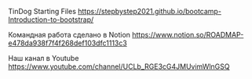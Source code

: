 TinDog Starting Files
https://stepbystep2021.github.io/bootcamp-Introduction-to-bootstrap/

Командная работа сделано в Notion https://www.notion.so/ROADMAP-e478da938f7f4f268def103dfc1113c3

Наш канал в Youtube https://www.youtube.com/channel/UCLb_RGE3cG4JMUvimWlnGSQ
